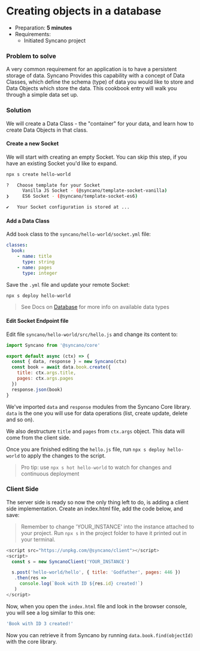 # Creating objects in a database

- Preparation: **5 minutes**
- Requirements:
  - Initiated Syncano project

### Problem to solve

A very common requirement for an application is to have a persistent storage of data. Syncano Provides this capability with a concept of Data Classes, which define the schema (type) of data you would like to store and Data Objects which store the data. This cookbook entry will walk you through a simple data set up.

### Solution

We will create a Data Class - the "container" for your data, and learn how to create Data Objects in that class.

#### Create a new Socket

We will start with creating an empty Socket. You can skip this step, if you have an existing Socket you'd like to expand.

```sh
npx s create hello-world

?   Choose template for your Socket
      Vanilla JS Socket - (@syncano/template-socket-vanilla)
❯     ES6 Socket - (@syncano/template-socket-es6)

✔   Your Socket configuration is stored at ...
```


#### Add a Data Class


Add `book` class to the `syncano/hello-world/socket.yml` file:

```yaml
classes:
  book:
    - name: title
      type: string
    - name: pages
      type: integer
```

Save the `.yml` file and update your remote Socket:
```sh
npx s deploy hello-world
```

> See Docs on [Database](https://0-docs.syncano.io/#/project/database) for more info on available data types

#### Edit Socket Endpoint file

Edit file `syncano/hello-world/src/hello.js` and change its content to:

```js
import Syncano from '@syncano/core'

export default async (ctx) => {
  const { data, response } = new Syncano(ctx)
  const book = await data.book.create({
    title: ctx.args.title,
    pages: ctx.args.pages
  })
  response.json(book)
}
```

We've imported `data` and `response` modules from the Syncano Core library. `data` is the one you will use for data operations (list, create update, delete and so on).

We also destructure `title` and `pages` from `ctx.args` object. This data will come from the client side.

Once you are finished editing the `hello.js` file, run `npx s deploy hello-world` to apply the changes to the script.

> Pro tip: use `npx s hot hello-world` to watch for changes and continuous deployment

### Client Side

The server side is ready so now the only thing left to do, is adding a client side implementation. Create an index.html file, add the code below, and save:

> Remember to change 'YOUR_INSTANCE' into the instance attached to your project. Run `npx s` in the project folder to have it printed out in your terminal.

```js
<script src="https://unpkg.com/@syncano/client"></script>
<script>
  const s = new SyncanoClient('YOUR_INSTANCE')

  s.post('hello-world/hello', { title: 'Godfather', pages: 446 })
   .then(res =>
     console.log(`Book with ID ${res.id} created!`)
   )
</script>
```

Now, when you open the `index.html` file and look in the browser console, you will see a log similar to this one:

```js
'Book with ID 3 created!'
```

Now you can retrieve it from Syncano by running `data.book.find(objectId)` with the core library.
